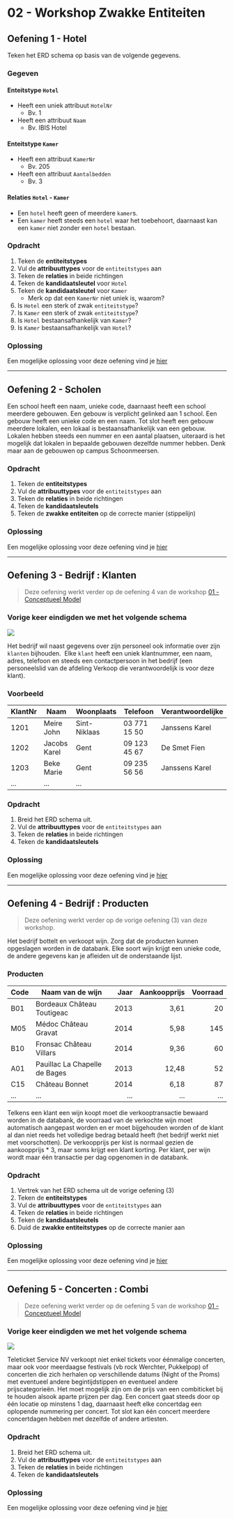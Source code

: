 # 02 - Workshop Zwakke Entiteiten

## Oefening 1 - Hotel
Teken het ERD schema op basis van de volgende gegevens.
### Gegeven
#### Enteitstype `Hotel`
- Heeft een uniek attribuut `HotelNr`
    - Bv. 1
- Heeft een attribuut `Naam`
    - Bv. IBIS Hotel
#### Enteitstype `Kamer`
- Heeft een attribuut `KamerNr`
    - Bv. 205
- Heeft een attribuut `Aantalbedden`
    - Bv. 3
#### Relaties `Hotel` - `Kamer`
- Een `hotel` heeft geen of meerdere `kamer`s.
- Een `kamer` heeft steeds een `hotel` waar het toebehoort, daarnaast kan een `kamer` niet zonder een `hotel` bestaan.

### Opdracht
1. Teken de **entiteitstypes**
2. Vul de **attribuuttypes** voor de `entiteitstypes` aan
3. Teken de **relaties** in beide richtingen
4. Teken de **kandidaatsleutel** voor `Hotel`
5. Teken de **kandidaatsleutel** voor `Kamer`
    - Merk op dat een `KamerNr` niet uniek is, waarom?
6. Is `Hotel` een sterk of zwak `entiteitstype`?
7. Is `Kamer` een sterk of zwak `entiteitstype`?
8. Is `Hotel` bestaansafhankelijk van `Kamer`?
8. Is `Kamer` bestaansafhankelijk van `Hotel`?

### Oplossing
Een mogelijke oplossing voor deze oefening vind je [hier](solutions/exercise-1.md)

---

## Oefening 2 - Scholen
Een school heeft een naam, unieke code, daarnaast heeft een school meerdere gebouwen. Een gebouw is verplicht gelinked aan 1 school. Een gebouw heeft een unieke code en een naam. Tot slot heeft een gebouw meerdere lokalen, een lokaal is bestaansafhankelijk van een gebouw. Lokalen hebben steeds een nummer en een aantal plaatsen, uiteraard is het mogelijk dat lokalen in bepaalde gebouwen dezelfde nummer hebben. Denk maar aan de gebouwen op campus Schoonmeersen.

### Opdracht
1. Teken de **entiteitstypes**
2. Vul de **attribuuttypes** voor de `entiteitstypes` aan
3. Teken de **relaties** in beide richtingen
4. Teken de **kandidaatsleutels**
5. Teken de **zwakke entiteiten** op de correcte manier (stippelijn)

### Oplossing
Een mogelijke oplossing voor deze oefening vind je [hier](solutions/exercise-2.md)

---

## Oefening 3 - Bedrijf : Klanten
> Deze oefening werkt verder op de oefening 4 van de workshop [01 - Conceptueel Model](../01-conceptueel_model/exercises.md)

### Vorige keer eindigden we met het volgende schema
<img src="../01-conceptueel_model/solutions/exercise-4.svg">

Het bedrijf wil naast gegevens over zijn personeel ook informatie over zijn `klanten` bijhouden. ​
Elke `klant` heeft een uniek klantnummer, een naam, adres, telefoon en steeds een contactpersoon in het bedrijf (een personeelslid van de afdeling Verkoop die verantwoordelijk is voor deze klant).

### Voorbeeld
| KlantNr 	| Naam         	| Woonplaats   	| Telefoon     	| Verantwoordelijke 	|
|---------	|--------------	|--------------	|--------------	|-------------------	|
| 1201    	| Meire John   	| Sint-Niklaas 	| 03 771 15 50 	| Janssens Karel    	|
| 1202    	| Jacobs Karel 	| Gent         	| 09 123 45 67 	| De Smet Fien      	|
| 1203    	| Beke Marie   	| Gent         	| 09 235 56 56 	| Janssens Karel    	|
| ...     	| ...          	| ...          	|              	|                   	|

### Opdracht
1. Breid het ERD schema uit.
2. Vul de **attribuuttypes** voor de `entiteitstypes` aan
3. Teken de **relaties** in beide richtingen
4. Teken de **kandidaatsleutels**

### Oplossing
Een mogelijke oplossing voor deze oefening vind je [hier](solutions/exercise-3.md)

---

## Oefening 4 - Bedrijf : Producten
> Deze oefening werkt verder op de vorige oefening (3) van deze workshop.

Het bedrijf bottelt en verkoopt wijn. Zorg dat de producten kunnen opgeslagen worden in de databank. Elke soort wijn krijgt een unieke code, de andere gegevens kan je afleiden uit de onderstaande lijst.

### Producten
| Code 	| Naam van de wijn              	| Jaar 	| Aankoopprijs 	| Voorraad 	|
|------	|-------------------------------	|-----:	|-------------:	|---------:	|
| B01  	| Bordeaux Château Toutigeac    	| 2013 	|         3,61 	|       20 	|
| M05  	| Médoc Château Gravat          	| 2014 	|         5,98 	|      145 	|
| B10  	| Fronsac Château Villars       	| 2014 	|         9,36 	|       60 	|
| A01  	| Pauillac La Chapelle de Bages 	| 2013 	|        12,48 	|       52 	|
| C15  	| Château Bonnet                	| 2014 	|         6,18 	|       87 	|
| ...  	| ...                           	|  ... 	|          ... 	|      ... 	|

Telkens een klant een wijn koopt moet die verkooptransactie bewaard worden in de databank, de voorraad van de verkochte wijn moet automatisch aangepast worden en er moet bijgehouden worden of de klant al dan niet reeds het volledige bedrag betaald heeft (het bedrijf werkt niet met voorschotten).​ De verkoopprijs per kist is normaal gezien de aankoopprijs * 3, maar soms krijgt een klant korting.​ Per klant, per wijn wordt maar één transactie per dag opgenomen in de databank.​

### Opdracht
1. Vertrek van het ERD schema uit de vorige oefening (3)
2. Teken de **entiteitstypes**
3. Vul de **attribuuttypes** voor de `entiteitstypes` aan
4. Teken de **relaties** in beide richtingen
5. Teken de **kandidaatsleutels**
6. Duid de **zwakke entiteitstypes** op de correcte manier aan

### Oplossing
Een mogelijke oplossing voor deze oefening vind je [hier](solutions/exercise-4.md)

---

## Oefening 5 - Concerten : Combi
> Deze oefening werkt verder op de oefening 5 van de workshop [01 - Conceptueel Model](../01-conceptueel_model/exercises.md)

### Vorige keer eindigden we met het volgende schema
<img src="../01-conceptueel_model/solutions/exercise-5.svg">

Teleticket Service NV verkoopt niet enkel tickets voor éénmalige concerten, maar ook voor meerdaagse festivals (vb rock Werchter, Pukkelpop) of concerten die zich herhalen op verschillende datums (Night of the Proms) met eventueel andere begintijdstippen en eventueel andere prijscategorieën. Het moet mogelijk zijn om de prijs van een combiticket bij te houden alsook aparte prijzen per dag.​ Een concert gaat steeds door op één locatie op minstens 1 dag, daarnaast heeft elke concertdag een oplopende nummering per concert. Tot slot kan één concert meerdere concertdagen hebben met dezelfde of andere artiesten. 
### Opdracht
1. Breid het ERD schema uit.
2. Vul de **attribuuttypes** voor de `entiteitstypes` aan
3. Teken de **relaties** in beide richtingen
4. Teken de **kandidaatsleutels**

### Oplossing
Een mogelijke oplossing voor deze oefening vind je [hier](solutions/exercise-5.md)
